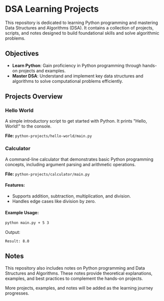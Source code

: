 # DSA Learning Projects

This repository is dedicated to learning Python programming and mastering Data Structures and Algorithms (DSA). It contains a collection of projects, scripts, and notes designed to build foundational skills and solve algorithmic problems.

## Objectives

- **Learn Python**: Gain proficiency in Python programming through hands-on projects and examples.
- **Master DSA**: Understand and implement key data structures and algorithms to solve computational problems efficiently.

## Projects Overview

### Hello World

A simple introductory script to get started with Python. It prints "Hello, World!" to the console.

**File:** `python-projects/hello-world/main.py`

### Calculator

A command-line calculator that demonstrates basic Python programming concepts, including argument parsing and arithmetic operations.

**File:** `python-projects/calculator/main.py`

#### Features:
- Supports addition, subtraction, multiplication, and division.
- Handles edge cases like division by zero.

#### Example Usage:
```bash
python main.py + 5 3
```

Output:
```
Result: 8.0
```

## Notes

This repository also includes notes on Python programming and Data Structures and Algorithms. These notes provide theoretical explanations, examples, and best practices to complement the hands-on projects.

More projects, examples, and notes will be added as the learning journey progresses.
